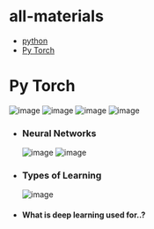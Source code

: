 # all-materials

- [python](#python)
- [Py Torch](#py-torch)





# Py Torch
![image](https://github.com/ismartsiva/all-materials/assets/104131614/e737315e-395a-4982-a390-fdac44f43782)
![image](https://github.com/ismartsiva/all-materials/assets/104131614/f1e175c3-47e1-44a5-94ab-2becfad697bb)
![image](https://github.com/ismartsiva/all-materials/assets/104131614/5db51eb1-f6ed-4edd-8345-62e141fb5af0)
![image](https://github.com/ismartsiva/all-materials/assets/104131614/10e3c409-e03f-4299-972f-26d4786dcb6d)

  - ### Neural Networks
     ![image](https://github.com/ismartsiva/all-materials/assets/104131614/3fb404d5-f5fa-4940-9216-0970225d11e5)
     ![image](https://github.com/ismartsiva/all-materials/assets/104131614/92a39c39-7073-43af-aeb6-05915f0be03f)

  - ### Types of Learning
     ![image](https://github.com/ismartsiva/all-materials/assets/104131614/f8b50162-95a0-48a1-8c6f-128cab159afc)
  - #### What is deep learning used for..?
     




















